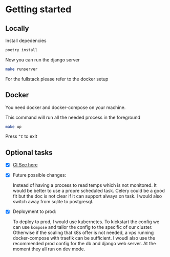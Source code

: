 # Getting started
## Locally
Install depedencies
```bash
poetry install
```
Now you can run the django server
```bash
make runserver
```
For the fullstack please refer to the docker setup

## Docker
You need docker and docker-compose on your machine.


This command will run all the needed process in the foreground

```bash
make up
```
Press `^C` to exit

## Optional tasks


- [x] [CI See here](/.github/workflows/django.yml)
- [x] Future possible changes:

  Instead of having a process to read temps which is not monitored. It would be better to use a propre scheduled task.
  Celery could be a good fit but the doc is not clear if it can support always on task.
  I would also switch away from sqlite to postgresql. 
- [x] Deployment to prod:

  To deploy to prod, I would use kubernetes. To kickstart the config we can use `kompose` and tailor the config to the specific of our cluster.
  Otherwise if the scaling that k8s offer is not needed, a vps running docker-compose with traefik can be sufficient.
  I woudl also use the recommended prod config for the db and django web server. At the moment they all run on dev mode.